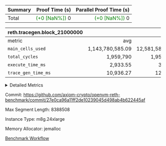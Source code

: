 | Summary | Proof Time (s) | Parallel Proof Time (s) |
|:---|---:|---:|
| Total | <span style='color: green'>(+0 [NaN%])</span> 0 | <span style='color: green'>(+0 [NaN%])</span> 0 |


| reth.tracegen.block_21000000 |||||
|:---|---:|---:|---:|---:|
|metric|avg|sum|max|min|
| `main_cells_used     ` |  1,143,780,585.09 |  12,581,586,436 |  1,923,783,689 |  289,603,656 |
| `total_cycles        ` |  1,959,790 |  1,959,790 |  1,959,790 |  1,959,790 |
| `execute_time_ms     ` |  2,933.55 |  32,269 |  6,189 |  265 |
| `trace_gen_time_ms   ` |  10,936.27 |  120,299 |  13,701 |  5,116 |



<details>
<summary>Detailed Metrics</summary>

| group | block_number | segment | trace_gen_time_ms | total_cycles | main_cells_used | execute_time_ms |
| --- | --- | --- | --- | --- | --- | --- |
| reth.tracegen.block_21000000 | 21000000 | 0 | 10,657 |  | 988,356,996 | 2,802 | 
| reth.tracegen.block_21000000 | 21000000 | 1 | 10,367 |  | 986,005,331 | 2,722 | 
| reth.tracegen.block_21000000 | 21000000 | 10 | 5,116 | 1,959,790 | 289,603,656 | 265 | 
| reth.tracegen.block_21000000 | 21000000 | 2 | 10,638 |  | 986,899,647 | 2,805 | 
| reth.tracegen.block_21000000 | 21000000 | 3 | 6,239 |  | 1,427,269,648 | 782 | 
| reth.tracegen.block_21000000 | 21000000 | 4 | 12,112 |  | 1,355,779,677 | 6,189 | 
| reth.tracegen.block_21000000 | 21000000 | 5 | 12,332 |  | 1,088,986,203 | 3,261 | 
| reth.tracegen.block_21000000 | 21000000 | 6 | 13,701 |  | 1,149,837,482 | 3,667 | 
| reth.tracegen.block_21000000 | 21000000 | 7 | 12,907 |  | 1,108,538,513 | 3,503 | 
| reth.tracegen.block_21000000 | 21000000 | 8 | 13,674 |  | 1,276,525,594 | 3,520 | 
| reth.tracegen.block_21000000 | 21000000 | 9 | 12,556 |  | 1,923,783,689 | 2,753 | 

</details>


Commit: https://github.com/axiom-crypto/openvm-reth-benchmark/commit/27e0ca96a11ff2de10239045d498ab4b622445af

Max Segment Length: 8388508

Instance Type: m8g.24xlarge

Memory Allocator: jemalloc

[Benchmark Workflow](https://github.com/axiom-crypto/openvm-reth-benchmark/actions/runs/13164235797)
